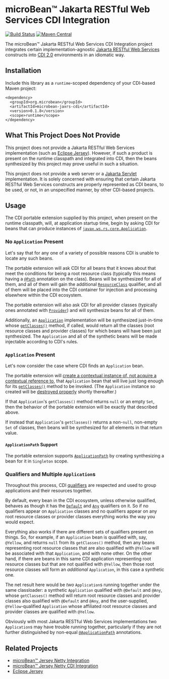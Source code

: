 # microBean™ Jakarta RESTful Web Services CDI Integration

[![Build Status](https://travis-ci.com/microbean/microbean-jaxrs-cdi.svg?branch=master)](https://travis-ci.com/microbean/microbean-jaxrs-cdi)
[![Maven Central](https://maven-badges.herokuapp.com/maven-central/org.microbean/microbean-jaxrs-cdi/badge.svg)](https://maven-badges.herokuapp.com/maven-central/org.microbean/microbean-jaxrs-cdi)

The microBean™ Jakarta RESTful Web Services CDI Integration project
integrates certain implementation-agnostic [Jakarta RESTful Web
Services](https://jakarta.ee/specifications/restful-ws/2.1/)
constructs into [CDI 2.0](https://jakarta.ee/specifications/cdi/2.0/)
environments in an idiomatic way.

## Installation

Include this library as a `runtime`-scoped dependency of your CDI-based Maven project:
```
<dependency>
  <groupId>org.microbean</groupId>
  <artifactId>microbean-jaxrs-cdi</artifactId>
  <version>0.1.8</version>
  <scope>runtime</scope>
</dependency>
```

## What This Project Does Not Provide

This project does not provide a Jakarta RESTful Web Services
implementation (such as [Eclipse
Jersey](https://projects.eclipse.org/projects/ee4j.jersey)).  However,
if such a product is present on the runtime classpath and integrated
into CDI, then the beans synthesized by this project may prove useful
in such a situation.

This project does not provide a web server or a [Jakarta
Servlet](https://jakarta.ee/specifications/servlet/) implementation.
It is solely concerned with ensuring that certain Jakarta RESTful Web
Services constructs are properly represented as CDI beans, to be used,
or not, in an unspecified manner, by other CDI-based projects.

## Usage

The CDI portable extension supplied by this project, when present on
the runtime classpath, will, at application startup time, begin by
asking CDI for beans that can produce instances of
[`javax.ws.rs.core.Application`](https://jakarta.ee/specifications/restful-ws/2.1/apidocs/javax/ws/rs/core/Application.html).

### No `Application` Present

Let's say that for any one of a variety of possible reasons CDI is
unable to locate any such beans.

The portable extension will ask CDI for all beans that it knows about
that meet the conditions for being a root resource class (typically
this means having a
[`@Path`](https://jakarta.ee/specifications/restful-ws/2.1/apidocs/javax/ws/rs/Path.html)
annotation on the class).  Beans will be synthesized for all of them,
and all of them will gain the additional
[`ResourceClass`](https://microbean.github.io/microbean-jaxrs-cdi/apidocs/org/microbean/jaxrs/cdi/JaxRsExtension.ResourceClass.html)
qualifier, and all of them will be placed into the CDI container for
injection and processing elsewhere within the CDI ecosystem.

The portable extension will also ask CDI for all provider classes
(typically ones annotated with
[`Provider`](https://jakarta.ee/specifications/restful-ws/2.1/apidocs/javax/ws/rs/ext/Provider.html))
and will synthesize beans for all of them.

Additionally, an
[`Application`](https://jakarta.ee/specifications/restful-ws/2.1/apidocs/javax/ws/rs/core/Application.html)
implementation will be synthesized just-in-time whose
[`getClasses()`](https://jakarta.ee/specifications/restful-ws/2.1/apidocs/javax/ws/rs/core/Application.html#getClasses--)
method, if called, would return all the classes (root resource classes
and provider classes) for which beans will have been just synthesized.
The `Application` and all of the synthetic beans will be made
injectable according to CDI's rules.

### `Application` Present

Let's now consider the case where CDI finds an `Application` bean.

The portable extension will [create a contextual instance of, not
acquire a contextual reference
to](https://jakarta.ee/specifications/cdi/2.0/apidocs/javax/enterprise/context/spi/Context.html#get-javax.enterprise.context.spi.Contextual-javax.enterprise.context.spi.CreationalContext-),
that `Application` bean that will live just long enough for its
[`getClasses()`](https://jakarta.ee/specifications/restful-ws/2.1/apidocs/javax/ws/rs/core/Application.html#getClasses--)
method to be invoked.  (The `Application` instance so created will be
[destroyed
properly](https://jakarta.ee/specifications/cdi/2.0/apidocs/javax/enterprise/context/spi/AlterableContext.html#destroy-javax.enterprise.context.spi.Contextual-)
shortly thereafter.)

If that `Application`'s `getClasses()` method returns `null` or an
empty `Set`, then the behavior of the portable extension will be
exactly that described above.

If instead that `Application`'s `getClasses()` returns a non-`null`,
non-empty `Set` of classes, then beans will be synthesized for all
elements in that return value.

#### `ApplicationPath` Support

The portable extension supports
[`ApplicationPath`](https://jakarta.ee/specifications/restful-ws/2.1/apidocs/javax/ws/rs/ApplicationPath.html)
by creating synthesizing a bean for it in `Singleton` scope.

### Qualifiers and Multiple `Application`s

Throughout this process, CDI
[qualifiers](https://jakarta.ee/specifications/cdi/2.0/cdi-spec-2.0.html#qualifiers)
are respected and used to group applications and their resources
together.

By default, every bean in the CDI ecosystem, unless otherwise
qualified, behaves as though it has the
[`Default`](https://jakarta.ee/specifications/cdi/2.0/apidocs/javax/enterprise/inject/Default.html)
and
[`Any`](https://jakarta.ee/specifications/cdi/2.0/apidocs/javax/enterprise/inject/Any.html)
qualifiers on it.  So if no qualifiers appear on `Application` classes
and no qualifiers appear on any root resource classes or provider
classes everything works the way you would expect.

Everything also works if there are different sets of qualifiers
present on things.  So, for example, if an `Application` bean is
qualified with, say, `@Yellow`, and returns `null` from its
`getClasses()` method, then any beans representing root resource classes that are also qualified with
`@Yellow` will be associated with that `Application`, and with none
other.  On the other hand, if there are beans in this same CDI
application representing root resource classes but that are not
qualified with `@Yellow`, then those root resource classes will form
an _additional_ `Application`, in this case a synthetic one.

The net result here would be _two_ `Application`s running together
under the same classloader: a synthetic `Application` qualified with
`@Default` and `@Any`, whose `getClasses()` method will return root
resource classes and provider classes also qualified with `@Default`
and `@Any`, and the user-supplied, `@Yellow`-qualified `Application`
whose affiliated root resource classes and provider classes are
qualified with `@Yellow`.

Obviously with most Jakarta RESTful Web Services implementations two
`Application`s may have trouble running together, particularly if they
are not further distinguished by non-equal
[`@ApplicationPath`](https://jakarta.ee/specifications/restful-ws/2.1/apidocs/javax/ws/rs/ApplicationPath.html)
annotations.

## Related Projects

* [microBean™ Jersey Netty Integration](https://microbean.github.io/microbean-jersey-netty/)
* [microBean™ Jersey Netty CDI Integration](https://microbean.github.io/microbean-jersey-netty-cdi/)
* [Eclipse Jersey](https://projects.eclipse.org/projects/ee4j.jersey)
